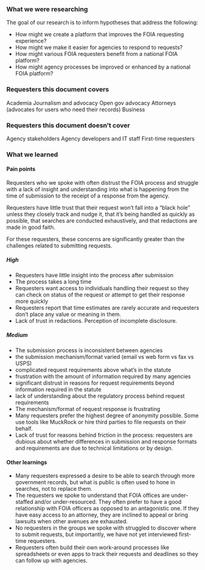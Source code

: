### What we were researching

The goal of our research is to inform hypotheses that address the following:
* How might we create a platform that improves the FOIA requesting experience?
* How might we make it easier for agencies to respond to requests?
* How might various FOIA requesters benefit from a national FOIA platform?
* How might agency processes be improved or enhanced by a national FOIA platform?

### Requesters this document covers
Academia
Journalism and advocacy
Open gov advocacy
Attorneys (advocates for users who need their records)
Business

### Requesters this document doesn’t cover
Agency stakeholders
Agency developers and IT staff
First-time requesters

### What we learned

#### Pain points
Requesters who we spoke with often distrust the FOIA process and struggle with a lack of insight and understanding into what is happening from the time of submission to the receipt of a response from the agency. 
 
Requesters have little trust that their request won’t fall into a “black hole” unless they closely track and nudge it, that it’s being handled as quickly as possible, that searches are conducted exhaustively, and that redactions are made in good faith.
 
For these requesters, these concerns are significantly greater than the challenges related to submitting requests.

##### High
* Requesters have little insight into the process after submission
* The process takes a long time
* Requesters want access to individuals handling their request so they can check on status of the request or attempt to get their response more quickly
* Requesters report that time estimates are rarely accurate and requesters don’t place any value or meaning in them.
* Lack of trust in redactions. Perception of incomplete disclosure.

##### Medium
* The submission process is inconsistent between agencies
 * the submission mechanism/format varied (email vs web form vs fax vs USPS)
 * complicated request requirements above what’s in the statute
 * frustration with the amount of information required by many agencies
 * significant distrust in reasons for request requirements beyond information required in the statute
 * lack of understanding about the regulatory process behind request requirements
* The mechanism/format of request response is frustrating
* Many requesters prefer the highest degree of anonymity possible. Some use tools like MuckRock or hire third parties to file requests on their behalf.
* Lack of trust for reasons behind friction in the process: requesters are dubious about whether differences in submission and response formats and requirements are due to technical limitations or by design.

#### Other learnings
* Many requesters expressed a desire to be able to search through more government records, but what is public is often used to hone in searches, not to replace them.
* The requesters we spoke to understand that FOIA offices are under-staffed and/or under-resourced. They often prefer to have a good relationship with FOIA officers as opposed to an antagonistic one. If they have easy access to an attorney, they are inclined to appeal or bring lawsuits when other avenues are exhausted.
* No requesters in the groups we spoke with struggled to discover where to submit requests, but importantly, we have not yet interviewed first-time requesters.
* Requesters often build their own work-around processes like spreadsheets or even apps to track their requests and deadlines so they can follow up with agencies.
